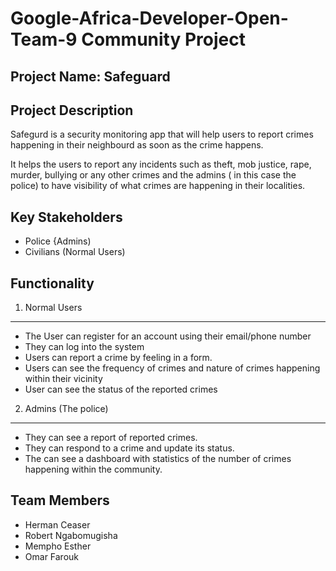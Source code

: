 # Google-Africa-Developer-Open-Team-9 Community Project

## Project Name: Safeguard

## Project Description
Safegurd is a security monitoring app that will help users to report crimes happening in their neighbourd as soon as the crime happens.

It helps the users to report any incidents such as theft, mob justice, rape, murder, bullying or any other crimes and the admins ( in this case the police) to have visibility of what crimes are happening in their localities.


## Key Stakeholders
- Police {Admins)
- Civilians (Normal Users)

## Functionality
1. Normal Users
----------------------------------
- The User can register for an account using their email/phone number
- They can log into the system 
- Users can report a crime by feeling in a form.
- Users can see the frequency of crimes and nature of crimes happening within their vicinity
- User can see the status of the reported crimes

2. Admins (The police)
-------------------------------
- They can see a report of reported crimes.
- They can respond to a crime and update its status.
- The can see a dashboard with statistics of the number of crimes happening within the community.


## Team Members
- Herman Ceaser 
- Robert Ngabomugisha
- Mempho Esther 
- Omar Farouk

 
